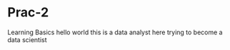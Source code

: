 # Prac-2
Learning Basics
hello world this is a data analyst here trying to become a data scientist 
